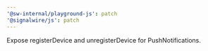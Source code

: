 ```yaml
---
'@sw-internal/playground-js': patch
'@signalwire/js': patch
---
```


Expose registerDevice and unregisterDevice for PushNotifications.
